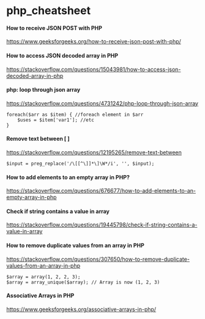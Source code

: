 # php_cheatsheet

#### How to receive JSON POST with PHP
https://www.geeksforgeeks.org/how-to-receive-json-post-with-php/

#### How to access JSON decoded array in PHP
https://stackoverflow.com/questions/15043981/how-to-access-json-decoded-array-in-php

#### php: loop through json array
https://stackoverflow.com/questions/4731242/php-loop-through-json-array
```
foreach($arr as $item) { //foreach element in $arr
    $uses = $item['var1']; //etc
}
```
#### Remove text between [ ]
https://stackoverflow.com/questions/12195265/remove-text-between
```
$input = preg_replace('/\[[^\]]*\]\W*/i', '', $input);
```

#### How to add elements to an empty array in PHP?
https://stackoverflow.com/questions/676677/how-to-add-elements-to-an-empty-array-in-php

#### Check if string contains a value in array
https://stackoverflow.com/questions/19445798/check-if-string-contains-a-value-in-array

#### How to remove duplicate values from an array in PHP
https://stackoverflow.com/questions/307650/how-to-remove-duplicate-values-from-an-array-in-php
```
$array = array(1, 2, 2, 3);
$array = array_unique($array); // Array is now (1, 2, 3)
```

#### Associative Arrays in PHP
https://www.geeksforgeeks.org/associative-arrays-in-php/


